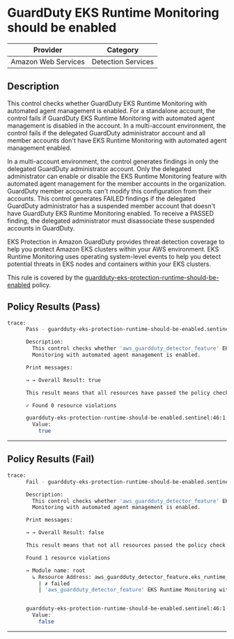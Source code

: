 # GuardDuty EKS Runtime Monitoring should be enabled

| Provider            | Category           |
|---------------------|--------------------|
| Amazon Web Services | Detection Services |

## Description

This control checks whether GuardDuty EKS Runtime Monitoring with automated agent management is enabled. For a standalone account, the control fails if GuardDuty EKS Runtime Monitoring with automated agent management is disabled in the account. In a multi-account environment, the control fails if the delegated GuardDuty administrator account and all member accounts don't have EKS Runtime Monitoring with automated agent management enabled.

In a multi-account environment, the control generates findings in only the delegated GuardDuty administrator account. Only the delegated administrator can enable or disable the EKS Runtime Monitoring feature with automated agent management for the member accounts in the organization. GuardDuty member accounts can't modify this configuration from their accounts. This control generates FAILED findings if the delegated GuardDuty administrator has a suspended member account that doesn't have GuardDuty EKS Runtime Monitoring enabled. To receive a PASSED finding, the delegated administrator must disassociate these suspended accounts in GuardDuty.

EKS Protection in Amazon GuardDuty provides threat detection coverage to help you protect Amazon EKS clusters within your AWS environment. EKS Runtime Monitoring uses operating system-level events to help you detect potential threats in EKS nodes and containers within your EKS clusters.

This rule is covered by the [guardduty-eks-protection-runtime-should-be-enabled](../../policies/guardduty-eks-protection-runtime-should-be-enabled.sentinel) policy.

## Policy Results (Pass)
```bash
trace:
      Pass - guardduty-eks-protection-runtime-should-be-enabled.sentinel

      Description:
        This control checks whether 'aws_guardduty_detector_feature' EKS Runtime
        Monitoring with automated agent management is enabled.

      Print messages:

      → → Overall Result: true

      This result means that all resources have passed the policy check for the policy guardduty-eks-protection-runtime-should-be-enabled.

      ✓ Found 0 resource violations

      guardduty-eks-protection-runtime-should-be-enabled.sentinel:46:1 - Rule "main"
        Value:
          true
```

---

## Policy Results (Fail)
```bash
trace:
      Fail - guardduty-eks-protection-runtime-should-be-enabled.sentinel

      Description:
        This control checks whether 'aws_guardduty_detector_feature' EKS Runtime
        Monitoring with automated agent management is enabled.

      Print messages:

      → → Overall Result: false

      This result means that not all resources passed the policy check and the protected behavior is not allowed for the policy guardduty-eks-protection-runtime-should-be-enabled.

      Found 1 resource violations

      → Module name: root
        ↳ Resource Address: aws_guardduty_detector_feature.eks_runtime_monitoring
          | ✗ failed
          | 'aws_guardduty_detector_feature' EKS Runtime Monitoring with automated agent management should be enabled. Refer to https://docs.aws.amazon.com/securityhub/latest/userguide/guardduty-controls.html#guardduty-7 for more details.


      guardduty-eks-protection-runtime-should-be-enabled.sentinel:46:1 - Rule "main"
        Value:
          false
```

---